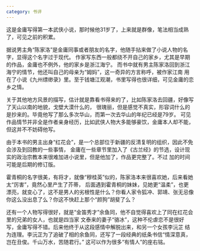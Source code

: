 ```yaml
---
category: 书评
---
```

这是金庸写得第一本武侠小说，那时候他31岁了，上来就是群像，笔法相当成熟了，可见之前的积累。

据说男主角“陈家洛”是金庸同事或者朋友的名字，他随手拈来做了小说人物的名字，显得这个名字过于现代。
作家写东西一般都绕不开自己的家乡，尤其是早期的作品，金庸也不例外，他的家乡是浙江海宁。
而书中就有男主陈家洛回到浙江海宁的情节，他还叫自己的母亲为“姆妈”，这一奇异的方言称呼，被作家江南
用在了小说《九州缥缈录》里。至于钱塘江观潮，书里写得也很详细，可见金庸的恋乡之情。

关于其他地方风景的描写，估计就是靠看书得来的了，比如陈家洛去回疆，好像写了天山以南的地貌，戈壁大漠什么的，
很瑰丽，但是感觉不真实，形容词什么的是抄来的。毕竟他写了那么多次华山，而第一次去华山的年纪已经是79岁。
可见作品情节并非全是作者亲身经历，比如武侠人物大多能够豪饮，金庸本人却不能，但这并不不妨碍他写。

由于本书的男主出身“红花会”，是一个总部位于新疆的反清复明的组织，因此不免会涉及到回教的一些事情，
金庸在一些章节里加入了《古兰经》的节选，设计现实的政治宗教本来很难加进小说里，但是他加了，作品更完整了。不过
加的时间可能是后期的修订版。

霍青桐的名字很美，有将才，就像“穆桂英”似的，陈家洛本来很喜欢她，后来看她太“厉害”，竟然心里产生了芥蒂，
后面遇到霍青桐的妹妹，见她更“温柔”，也更漂亮，就变心了，这不是男人的劣根性是什么？你看人家令狐冲、郭靖、张无忌像你这么没出息了么？你这不快赶上那个“颜狗”胡斐了么？

还有一个人物写得很好，就是“金笛秀才”余鱼同，他不自觉得喜欢上了同在红花会里的兄弟的女人，也就是四当家
文泰来的妻子“骆冰”，这种不伦虐恋不是很好写，金庸写得不错。后来他终于从这段感情中解脱出来，和另一个女孩李沅芷
结为连理。李沅芷为了追破了相的余鱼同，还写了一段经典的纸条书信“情深意真，岂在丑俊。千山万水，苦随君行。”
这可以作为很多“有情人”的座右铭。

